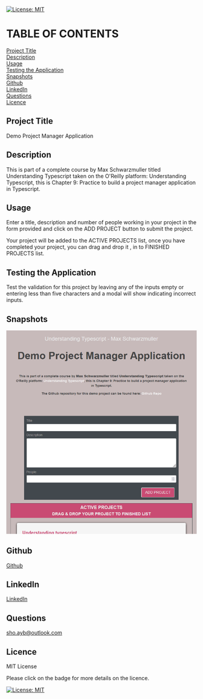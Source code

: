[![License: MIT](https://img.shields.io/badge/License-MIT-yellow.svg)](https://opensource.org/licenses/MIT)

# TABLE OF CONTENTS

[Project Title](#project-title)<br>
[Description](#description)<br>
[Usage](#usage)<br>
[Testing the Application](#testing-the-application)<br>
[Snapshots](#snapshots)<br>
[Github](#github)<br>
[LinkedIn](#linkedin)<br>
[Questions](#questions)<br>
[Licence](#licence)

## Project Title

Demo Project Manager Application

## Description

This is part of a complete course by Max Schwarzmuller titled Understanding Typescript taken on the O'Reilly platform: Understanding Typescript, this is Chapter 9: Practice to build a project manager application in Typescript.

## Usage

Enter a title, description and number of people working in your project in the form provided and click on the ADD PROJECT button to submit the project.

Your project will be added to the ACTIVE PROJECTS list, once you have completed your project, you can drag and drop it , in to FINISHED PROJECTS list.

## Testing the Application

Test the validation for this project by leaving any of the inputs empty or entering less than five characters and a modal will show indicating incorrect inputs.

## Snapshots

![Demo Project Manager Application](./demo-project-manager-snap-1.PNG)

## Github

[Github](https://github.com/Sho-ayb)

## LinkedIn

[LinkedIn](https://www.linkedin.com/in/shoaybchoudhry/)

## Questions

sho.ayb@outlook.com

## Licence

MIT License

Please click on the badge for more details on the licence.

[![License: MIT](https://img.shields.io/badge/License-MIT-yellow.svg)](https://opensource.org/licenses/MIT)